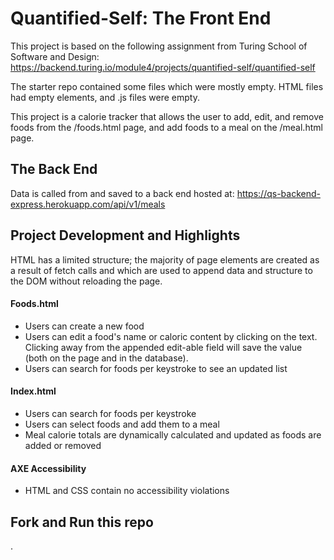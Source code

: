 # Quantified-Self: The Front End

This project is based on the following assignment from Turing School of Software and Design:
https://backend.turing.io/module4/projects/quantified-self/quantified-self

The starter repo contained some files which were mostly empty. HTML files had empty <body> elements, and .js files were empty.

 This project is a calorie tracker that allows the user to add, edit, and remove foods from the /foods.html page, and add foods to a meal on the /meal.html page.

## The Back End
 Data is called from and saved to a back end hosted at: https://qs-backend-express.herokuapp.com/api/v1/meals


## Project Development and Highlights
HTML has a limited structure; the majority of page elements are created as a result of fetch calls and which are used to append data and structure to the DOM without reloading the page.

#### Foods.html
* Users can create a new food
* Users can edit a food's name or caloric content by clicking on the text. Clicking away from the appended edit-able field will save the value (both on the page and in the database).
* Users can search for foods per keystroke to see an updated list

#### Index.html
* Users can search for foods per keystroke
* Users can select foods and add them to a meal
* Meal calorie totals are dynamically calculated and updated as foods are added or removed

#### AXE Accessibility
* HTML and CSS contain no accessibility violations

## Fork and Run this repo 












.
